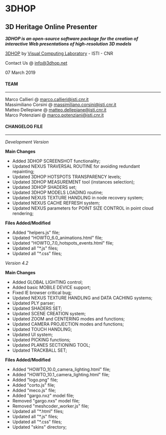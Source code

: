 **3DHOP**
=========
3D Heritage Online Presenter
----------------------------
***3DHOP is an open-source software package for the creation of interactive Web presentations of high-resolution 3D models***  

[3DHOP](http://www.3dhop.net) by [Visual Computing Laboratory](http://vcg.isti.cnr.it) - ISTI - CNR

Contact Us @ info@3dhop.net

07 March 2019

#### TEAM
---------

Marco Callieri       @ marco.callieri@isti.cnr.it  
Massimiliano Corsini @ massimiliano.corsini@isti.cnr.it  
Matteo Dellepiane    @ matteo.dellepiane@isti.cnr.it  
Marco Potenziani     @ marco.potenziani@isti.cnr.it

#### CHANGELOG FILE
-------------------

*Development Version*  

**Main Changes**

* Added 3DHOP SCREENSHOT functionality;
* Updated NEXUS TRAVERSAL ROUTINE for avoiding redundant repainting;
* Updated 3DHOP HOTSPOTS TRANSPARENCY levels;
* Updated 3DHOP MEASUREMENT tool (instances selection);
* Updated 3DHOP SHADERS set;
* Updated 3DHOP MODELS LOADING routine;
* Updated NEXUS TEXTURE HANDLING in node recovery system;
* Updated NEXUS CACHE REFRESH system;
* Updated NEXUS parameters for POINT SIZE CONTROL in point cloud rendering;

**Files Added/Modified**

* Added "helpers.js" file;
* Updated "HOWTO_6.0_animations.html" file;
* Updated "HOWTO_7.0_hotspots_events.html" file;
* Updated all "*.js" files;
* Updated all "*.css" files;


*Version 4.2*  

**Main Changes**

* Added GLOBAL LIGHTING control;
* Added basic MOBILE DEVICE support;
* Fixed IE browser critical bug;
* Updated NEXUS TEXTURE HANDLING and DATA CACHING systems;
* Updated PLY parser;
* Updated SHADERS SET;
* Updated SCENE CREATION system;
* Updated ZOOM and CENTERING modes and functions;
* Updated CAMERA PROJECTION modes and functions;
* Updated TOUCH HANDLING;
* Updated UI system;
* Updated PICKING functions;
* Updated PLANES SECTIONING TOOL;
* Updated TRACKBALL SET;

**Files Added/Modified**

* Added "HOWTO_10.0_camera_lighting.html" file;
* Added "HOWTO_10.1_camera_lighting.html" file;
* Added "logo.png" file;
* Added "corto.js" file;
* Added "meco.js" file;
* Added "gargo.nxz" model file;
* Removed "gargo.nxs" model file;
* Removed "meshcoder_worker.js" file;
* Updated all "*.html" files;
* Updated all "*.js" files;
* Updated all "*.css" files;
* Updated "skins" directory;
